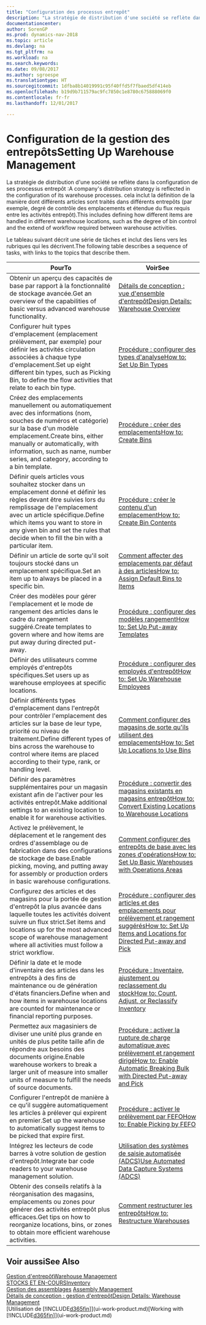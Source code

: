 ```yaml
---
title: "Configuration des processus entrepôt"
description: "La stratégie de distribution d'une société se reflète dans la configuration de ses processus entrepôt : cela inclut la définition de la manière dont différents articles sont traités dans différents entrepôts (par exemple, degré de contrôle des emplacements et étendue du flux requis entre les activités entrepôt)."
documentationcenter: 
author: SorenGP
ms.prod: dynamics-nav-2018
ms.topic: article
ms.devlang: na
ms.tgt_pltfrm: na
ms.workload: na
ms.search.keywords: 
ms.date: 09/08/2017
ms.author: sgroespe
ms.translationtype: HT
ms.sourcegitcommit: 1dfba8b14019991c95f40ffd5f7fbaed5df414eb
ms.openlocfilehash: b19d9b711579ac9fc7850c1e8780c675888069f0
ms.contentlocale: fr-fr
ms.lasthandoff: 12/01/2017

---
```

# <a name="setting-up-warehouse-management"></a><span data-ttu-id="6ecb7-104">Configuration de la gestion des entrepôts</span><span class="sxs-lookup"><span data-stu-id="6ecb7-104">Setting Up Warehouse Management</span></span>
<span data-ttu-id="6ecb7-105">La stratégie de distribution d'une société se reflète dans la configuration de ses processus entrepôt :</span><span class="sxs-lookup"><span data-stu-id="6ecb7-105">A company's distribution strategy is reflected in the configuration of its warehouse processes.</span></span> <span data-ttu-id="6ecb7-106">cela inclut la définition de la manière dont différents articles sont traités dans différents entrepôts (par exemple, degré de contrôle des emplacements et étendue du flux requis entre les activités entrepôt).</span><span class="sxs-lookup"><span data-stu-id="6ecb7-106">This includes defining how different items are handled in different warehouse locations, such as the degree of bin control and the extend of workflow required between warehouse activities.</span></span>  

 <span data-ttu-id="6ecb7-107">Le tableau suivant décrit une série de tâches et inclut des liens vers les rubriques qui les décrivent.</span><span class="sxs-lookup"><span data-stu-id="6ecb7-107">The following table describes a sequence of tasks, with links to the topics that describe them.</span></span>   

|<span data-ttu-id="6ecb7-108">**Pour**</span><span class="sxs-lookup"><span data-stu-id="6ecb7-108">**To**</span></span>|<span data-ttu-id="6ecb7-109">**Voir**</span><span class="sxs-lookup"><span data-stu-id="6ecb7-109">**See**</span></span>|  
|------------|-------------|  
|<span data-ttu-id="6ecb7-110">Obtenir un aperçu des capacités de base par rapport à la fonctionnalité de stockage avancée.</span><span class="sxs-lookup"><span data-stu-id="6ecb7-110">Get an overview of the capabilities of basic versus advanced warehouse functionality.</span></span>|[<span data-ttu-id="6ecb7-111">Détails de conception : vue d'ensemble d'entrepôt</span><span class="sxs-lookup"><span data-stu-id="6ecb7-111">Design Details: Warehouse Overview</span></span>](design-details-warehouse-overview.md)|  
|<span data-ttu-id="6ecb7-112">Configurer huit types d'emplacement (emplacement prélèvement, par exemple) pour définir les activités circulation associées à chaque type d'emplacement.</span><span class="sxs-lookup"><span data-stu-id="6ecb7-112">Set up eight different bin types, such as Picking Bin, to define the flow activities that relate to each bin type.</span></span>|[<span data-ttu-id="6ecb7-113">Procédure : configurer des types d'analyse</span><span class="sxs-lookup"><span data-stu-id="6ecb7-113">How to: Set Up Bin Types</span></span>](warehouse-how-to-set-up-bin-types.md)|  
|<span data-ttu-id="6ecb7-114">Créez des emplacements manuellement ou automatiquement avec des informations (nom, souches de numéros et catégorie) sur la base d'un modèle emplacement.</span><span class="sxs-lookup"><span data-stu-id="6ecb7-114">Create bins, either manually or automatically, with information, such as name, number series, and category, according to a bin template.</span></span>|[<span data-ttu-id="6ecb7-115">Procédure : créer des emplacements</span><span class="sxs-lookup"><span data-stu-id="6ecb7-115">How to: Create Bins</span></span>](warehouse-how-to-create-individual-bins.md)|  
|<span data-ttu-id="6ecb7-116">Définir quels articles vous souhaitez stocker dans un emplacement donné et définir les règles devant être suivies lors du remplissage de l'emplacement avec un article spécifique.</span><span class="sxs-lookup"><span data-stu-id="6ecb7-116">Define which items you want to store in any given bin and set the rules that decide when to fill the bin with a particular item.</span></span>|[<span data-ttu-id="6ecb7-117">Procédure : créer le contenu d'un emplacement</span><span class="sxs-lookup"><span data-stu-id="6ecb7-117">How to: Create Bin Contents</span></span>](warehouse-how-to-set-up-bin-contents.md)|  
|<span data-ttu-id="6ecb7-118">Définir un article de sorte qu'il soit toujours stocké dans un emplacement spécifique.</span><span class="sxs-lookup"><span data-stu-id="6ecb7-118">Set an item up to always be placed in a specific bin.</span></span>|[<span data-ttu-id="6ecb7-119">Comment affecter des emplacements par défaut à des articles</span><span class="sxs-lookup"><span data-stu-id="6ecb7-119">How to: Assign Default Bins to Items</span></span>](warehouse-how-to-assign-default-bins-to-items.md)|
|<span data-ttu-id="6ecb7-120">Créer des modèles pour gérer l'emplacement et le mode de rangement des articles dans le cadre du rangement suggéré.</span><span class="sxs-lookup"><span data-stu-id="6ecb7-120">Create templates to govern where and how items are put away during directed put-away.</span></span>|[<span data-ttu-id="6ecb7-121">Procédure : configurer des modèles rangement</span><span class="sxs-lookup"><span data-stu-id="6ecb7-121">How to: Set Up Put-away Templates</span></span>](warehouse-how-to-set-up-put-away-templates.md)|
|<span data-ttu-id="6ecb7-122">Définir des utilisateurs comme employés d'entrepôts spécifiques.</span><span class="sxs-lookup"><span data-stu-id="6ecb7-122">Set users up as warehouse employees at specific locations.</span></span>|[<span data-ttu-id="6ecb7-123">Procédure : configurer des employés d'entrepôt</span><span class="sxs-lookup"><span data-stu-id="6ecb7-123">How to: Set Up Warehouse Employees</span></span>](warehouse-how-to-set-up-warehouse-employees.md)|
|<span data-ttu-id="6ecb7-124">Définir différents types d'emplacement dans l'entrepôt pour contrôler l'emplacement des articles sur la base de leur type, priorité ou niveau de traitement.</span><span class="sxs-lookup"><span data-stu-id="6ecb7-124">Define different types of bins across the warehouse to control where items are placed according to their type, rank, or handling level.</span></span>|[<span data-ttu-id="6ecb7-125">Comment configurer des magasins de sorte qu'ils utilisent des emplacements</span><span class="sxs-lookup"><span data-stu-id="6ecb7-125">How to: Set Up Locations to Use Bins</span></span>](warehouse-how-to-set-up-locations-to-use-bins.md)|
|<span data-ttu-id="6ecb7-126">Définir des paramètres supplémentaires pour un magasin existant afin de l'activer pour les activités entrepôt.</span><span class="sxs-lookup"><span data-stu-id="6ecb7-126">Make additional settings to an existing location to enable it for warehouse activities.</span></span>|[<span data-ttu-id="6ecb7-127">Procédure : convertir des magasins existants en magasins entrepôt</span><span class="sxs-lookup"><span data-stu-id="6ecb7-127">How to: Convert Existing Locations to Warehouse Locations</span></span>](warehouse-how-to-convert-existing-locations-to-warehouse-locations.md)|
|<span data-ttu-id="6ecb7-128">Activez le prélèvement, le déplacement et le rangement des ordres d'assemblage ou de fabrication dans des configurations de stockage de base.</span><span class="sxs-lookup"><span data-stu-id="6ecb7-128">Enable picking, moving, and putting away for assembly or production orders in basic warehouse configurations.</span></span>|[<span data-ttu-id="6ecb7-129">Comment configurer des entrepôts de base avec les zones d'opérations</span><span class="sxs-lookup"><span data-stu-id="6ecb7-129">How to: Set Up Basic Warehouses with Operations Areas</span></span>](warehouse-how-to-set-up-basic-warehouses-with-operations-areas.md)|  
|<span data-ttu-id="6ecb7-130">Configurez des articles et des magasins pour la portée de gestion d'entrepôt la plus avancée dans laquelle toutes les activités doivent suivre un flux strict.</span><span class="sxs-lookup"><span data-stu-id="6ecb7-130">Set items and locations up for the most advanced scope of warehouse management where all activities must follow a strict workflow.</span></span>|[<span data-ttu-id="6ecb7-131">Procédure : configurer des articles et des emplacements pour prélèvement et rangement suggérés</span><span class="sxs-lookup"><span data-stu-id="6ecb7-131">How to: Set Up Items and Locations for Directed Put-away and Pick</span></span>](warehouse-how-to-set-up-items-for-directed-put-away-and-pick.md)|  
|<span data-ttu-id="6ecb7-132">Définir la date et le mode d'inventaire des articles dans les entrepôts à des fins de maintenance ou de génération d'états financiers.</span><span class="sxs-lookup"><span data-stu-id="6ecb7-132">Define when and how items in warehouse locations are counted for maintenance or financial reporting purposes.</span></span>|[<span data-ttu-id="6ecb7-133">Procédure : Inventaire, ajustement ou reclassement du stock</span><span class="sxs-lookup"><span data-stu-id="6ecb7-133">How to: Count, Adjust, or Reclassify Inventory</span></span>](inventory-how-count-adjust-reclassify.md)|
|<span data-ttu-id="6ecb7-134">Permettez aux magasiniers de diviser une unité plus grande en unités de plus petite taille afin de répondre aux besoins des documents origine.</span><span class="sxs-lookup"><span data-stu-id="6ecb7-134">Enable warehouse workers to break a larger unit of measure into smaller units of measure to fulfill the needs of source documents.</span></span>|[<span data-ttu-id="6ecb7-135">Procédure : activer la rupture de charge automatique avec prélèvement et rangement dirigé</span><span class="sxs-lookup"><span data-stu-id="6ecb7-135">How to: Enable Automatic Breaking Bulk with Directed Put-away and Pick</span></span>](warehouse-enable-automatic-breaking-bulk-with-directed-put-away-and-pick.md)|  
|<span data-ttu-id="6ecb7-136">Configurer l'entrepôt de manière à ce qu'il suggère automatiquement les articles à prélever qui expirent en premier.</span><span class="sxs-lookup"><span data-stu-id="6ecb7-136">Set up the warehouse to automatically suggest items to be picked that expire first.</span></span>|[<span data-ttu-id="6ecb7-137">Procédure : activer le prélèvement par FEFO</span><span class="sxs-lookup"><span data-stu-id="6ecb7-137">How to: Enable Picking by FEFO</span></span>](warehouse-picking-by-fefo.md)|
|<span data-ttu-id="6ecb7-138">Intégrez les lecteurs de code barres à votre solution de gestion d'entrepôt.</span><span class="sxs-lookup"><span data-stu-id="6ecb7-138">Integrate bar code readers to your warehouse management solution.</span></span>|[<span data-ttu-id="6ecb7-139">Utilisation des systèmes de saisie automatisée (ADCS)</span><span class="sxs-lookup"><span data-stu-id="6ecb7-139">Use Automated Data Capture Systems (ADCS)</span></span>](warehouse-use-automated-data-capture-systems-adcs.md)|  
|<span data-ttu-id="6ecb7-140">Obtenir des conseils relatifs à la réorganisation des magasins, emplacements ou zones pour générer des activités entrepôt plus efficaces.</span><span class="sxs-lookup"><span data-stu-id="6ecb7-140">Get tips on how to reorganize locations, bins, or zones to obtain more efficient warehouse activities.</span></span>|[<span data-ttu-id="6ecb7-141">Comment restructurer les entrepôts</span><span class="sxs-lookup"><span data-stu-id="6ecb7-141">How to: Restructure Warehouses</span></span>](warehouse-how-to-restructure-warehouses.md)|  

## <a name="see-also"></a><span data-ttu-id="6ecb7-142">Voir aussi</span><span class="sxs-lookup"><span data-stu-id="6ecb7-142">See Also</span></span>  
[<span data-ttu-id="6ecb7-143">Gestion d'entrepôt</span><span class="sxs-lookup"><span data-stu-id="6ecb7-143">Warehouse Management</span></span>](warehouse-manage-warehouse.md)  
[<span data-ttu-id="6ecb7-144">STOCKS ET EN-COURS</span><span class="sxs-lookup"><span data-stu-id="6ecb7-144">Inventory</span></span>](inventory-manage-inventory.md)  
<span data-ttu-id="6ecb7-145">[Gestion des assemblages](assembly-assemble-items.md)  </span><span class="sxs-lookup"><span data-stu-id="6ecb7-145">[Assembly Management](assembly-assemble-items.md)  </span></span>  
[<span data-ttu-id="6ecb7-146">Détails de conception : gestion d'entrepôt</span><span class="sxs-lookup"><span data-stu-id="6ecb7-146">Design Details: Warehouse Management</span></span>](design-details-warehouse-management.md)  
<span data-ttu-id="6ecb7-147">[Utilisation de [!INCLUDE[d365fin](includes/d365fin_md.md)]](ui-work-product.md)</span><span class="sxs-lookup"><span data-stu-id="6ecb7-147">[Working with [!INCLUDE[d365fin](includes/d365fin_md.md)]](ui-work-product.md)</span></span>

